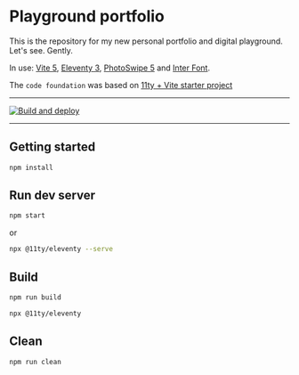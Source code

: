 # Playground portfolio

This is the repository for my new personal portfolio and digital playground. Let's see. Gently.

In use: [Vite 5](https://vitejs.dev/), [Eleventy 3](https://www.11ty.dev/), [PhotoSwipe 5](https://photoswipe.com/) and [Inter Font](https://rsms.me/inter/).

The `code foundation` was based on [11ty + Vite starter project](https://github.com/matthiasott/eleventy-plus-vite)

---

[![Build and deploy](https://github.com/Fupete/danieletabellini/actions/workflows/build-and-deploy.yml/badge.svg?branch=main)](https://github.com/Fupete/danieletabellini/actions/workflows/build-and-deploy.yml)

---

## Getting started

```sh
npm install
```

## Run dev server

```sh
npm start
```

or

```sh
npx @11ty/eleventy --serve
```

## Build

```sh
npm run build
```

```sh
npx @11ty/eleventy
```

## Clean

```sh
npm run clean
```

